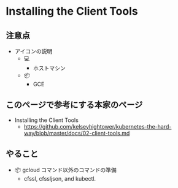 # Installing the Client Tools

## 注意点

+ アイコンの説明
  + :computer:
    + ホストマシン
  + :package:
    + GCE

## このページで参考にする本家のページ

+ Installing the Client Tools
  + https://github.com/kelseyhightower/kubernetes-the-hard-way/blob/master/docs/02-client-tools.md

## やること

+ :package: gcloud コマンド以外のコマンドの準備
  + cfssl, cfssljson, and kubectl.
